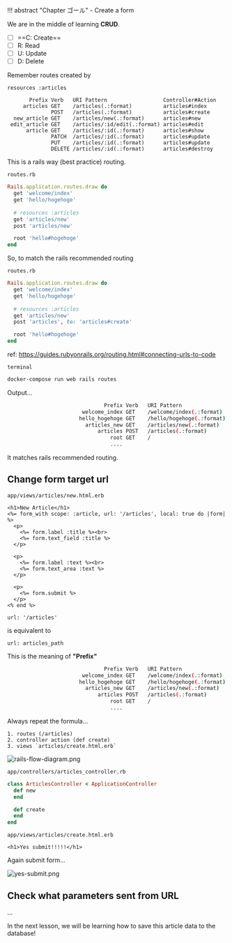 !!! abstract "Chapter ゴール"
    - Create a form

We are in the middle of learning **CRUD**.

* [ ] ==C: Create==
* [ ] R: Read
* [ ] U: Update
* [ ] D: Delete

Remember routes created by
```
resources :articles
```

```hl_lines="3"
       Prefix Verb   URI Pattern                  Controller#Action
     articles GET    /articles(.:format)          articles#index
              POST   /articles(.:format)          articles#create
  new_article GET    /articles/new(.:format)      articles#new
 edit_article GET    /articles/:id/edit(.:format) articles#edit
      article GET    /articles/:id(.:format)      articles#show
              PATCH  /articles/:id(.:format)      articles#update
              PUT    /articles/:id(.:format)      articles#update
              DELETE /articles/:id(.:format)      articles#destroy
```

This is a rails way (best practice) routing.

`routes.rb`
```ruby
Rails.application.routes.draw do
  get 'welcome/index'
  get 'hello/hogehoge'
  
  # resources :articles
  get 'articles/new'
  post 'articles/new'

  root 'hello#hogehoge'
end
```

So, to match the rails recommended routing

`routes.rb`
```ruby
Rails.application.routes.draw do
  get 'welcome/index'
  get 'hello/hogehoge'
  
  # resources :articles
  get 'articles/new'
  post 'articles', to: 'articles#create'

  root 'hello#hogehoge'
end
```
ref: https://guides.rubyonrails.org/routing.html#connecting-urls-to-code

`terminal`
```bash
docker-compose run web rails routes
```

Output...

```bash
                               Prefix Verb   URI Pattern                                                                              Controller#Action
                        welcome_index GET    /welcome/index(.:format)                                                                 welcome#index
                       hello_hogehoge GET    /hello/hogehoge(.:format)                                                                hello#hogehoge
                         articles_new GET    /articles/new(.:format)                                                                  articles#new
                             articles POST   /articles(.:format)                                                                      articles#create
                                 root GET    /                                                                                        hello#hogehoge
                                 ....
```

It matches rails recommended routing.

## Change form target url

`app/views/articles/new.html.erb`
```erb hl_lines="2"
<h1>New Article</h1>
<%= form_with scope: :article, url: '/articles', local: true do |form| %>
  <p>
    <%= form.label :title %><br>
    <%= form.text_field :title %>
  </p>

  <p>
    <%= form.label :text %><br>
    <%= form.text_area :text %>
  </p>

  <p>
    <%= form.submit %>
  </p>
<% end %>
```

```
url: '/articles'
```

is equivalent to 

```
url: articles_path
```

This is the meaning of **"Prefix"**

```bash hl_lines="5"
                               Prefix Verb   URI Pattern                                                                              Controller#Action
                        welcome_index GET    /welcome/index(.:format)                                                                 welcome#index
                       hello_hogehoge GET    /hello/hogehoge(.:format)                                                                hello#hogehoge
                         articles_new GET    /articles/new(.:format)                                                                  articles#new
                             articles POST   /articles(.:format)                                                                      articles#create
                                 root GET    /                                                                                        hello#hogehoge
                                 ....
```

Always repeat the formula...

```
1. routes (/articles)
2. controller action (def create)
3. views `articles/create.html.erb`
```

![rails-flow-diagram.png](https://storage.googleapis.com/coderhackers-assets/the-complete-webdev-with-rails-2020/rails-guide-basics/rails-flow-diagram.png)

`app/controllers/articles_controller.rb`
```ruby
class ArticlesController < ApplicationController
  def new
  end

  def create
  end
end
```


`app/views/articles/create.html.erb`
```erb
<h1>Yes submit!!!!!</h1>
```

Again submit form...

![yes-submit.png](https://storage.googleapis.com/coderhackers-assets/the-complete-webdev-with-rails-2020/rails-guide-basics/yes-submit.png)

## Check what parameters sent from URL
...

In the next lesson, we will be learning how to save this article data to the database! 